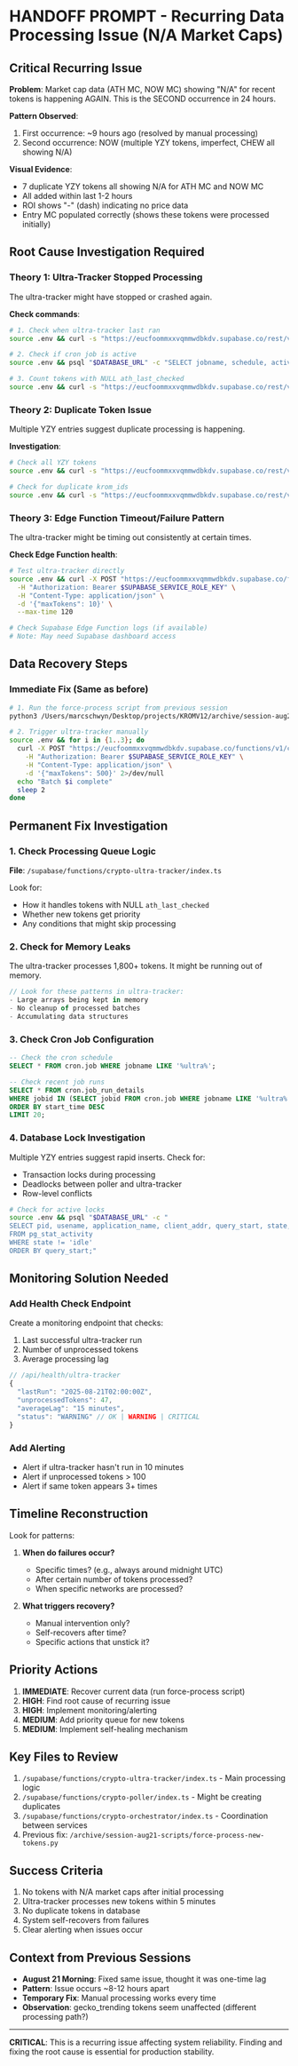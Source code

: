 # HANDOFF PROMPT - Recurring Data Processing Issue (N/A Market Caps)

## Critical Recurring Issue

**Problem**: Market cap data (ATH MC, NOW MC) showing "N/A" for recent tokens is happening AGAIN. This is the SECOND occurrence in 24 hours.

**Pattern Observed**:
1. First occurrence: ~9 hours ago (resolved by manual processing)
2. Second occurrence: NOW (multiple YZY tokens, imperfect, CHEW all showing N/A)

**Visual Evidence**: 
- 7 duplicate YZY tokens all showing N/A for ATH MC and NOW MC
- All added within last 1-2 hours
- ROI shows "-" (dash) indicating no price data
- Entry MC populated correctly (shows these tokens were processed initially)

## Root Cause Investigation Required

### Theory 1: Ultra-Tracker Stopped Processing
The ultra-tracker might have stopped or crashed again.

**Check commands**:
```bash
# 1. Check when ultra-tracker last ran
source .env && curl -s "https://eucfoommxxvqmmwdbkdv.supabase.co/rest/v1/crypto_calls?select=ath_last_checked&order=ath_last_checked.desc.nullslast&limit=5" -H "apikey: $SUPABASE_SERVICE_ROLE_KEY" | jq '.'

# 2. Check if cron job is active
source .env && psql "$DATABASE_URL" -c "SELECT jobname, schedule, active, jobid, lastrun FROM cron.job WHERE jobname LIKE '%ultra%';" 2>/dev/null

# 3. Count tokens with NULL ath_last_checked
source .env && curl -s "https://eucfoommxxvqmmwdbkdv.supabase.co/rest/v1/crypto_calls?select=count&ath_last_checked=is.null&is_dead=eq.false" -H "apikey: $SUPABASE_SERVICE_ROLE_KEY" | jq '.'
```

### Theory 2: Duplicate Token Issue
Multiple YZY entries suggest duplicate processing is happening.

**Investigation**:
```bash
# Check all YZY tokens
source .env && curl -s "https://eucfoommxxvqmmwdbkdv.supabase.co/rest/v1/crypto_calls?ticker=eq.YZY&select=id,created_at,krom_id,source,current_price,current_market_cap,ath_last_checked,group_name&order=created_at.desc" -H "apikey: $SUPABASE_SERVICE_ROLE_KEY" | jq '.'

# Check for duplicate krom_ids
source .env && curl -s "https://eucfoommxxvqmmwdbkdv.supabase.co/rest/v1/rpc/get_duplicate_krom_ids" -H "apikey: $SUPABASE_SERVICE_ROLE_KEY" -H "Content-Type: application/json" -d '{}' | jq '.'
```

### Theory 3: Edge Function Timeout/Failure Pattern
The ultra-tracker might be timing out consistently at certain times.

**Check Edge Function health**:
```bash
# Test ultra-tracker directly
source .env && curl -X POST "https://eucfoommxxvqmmwdbkdv.supabase.co/functions/v1/crypto-ultra-tracker" \
  -H "Authorization: Bearer $SUPABASE_SERVICE_ROLE_KEY" \
  -H "Content-Type: application/json" \
  -d '{"maxTokens": 10}' \
  --max-time 120

# Check Supabase Edge Function logs (if available)
# Note: May need Supabase dashboard access
```

## Data Recovery Steps

### Immediate Fix (Same as before)
```bash
# 1. Run the force-process script from previous session
python3 /Users/marcschwyn/Desktop/projects/KROMV12/archive/session-aug21-scripts/force-process-new-tokens.py

# 2. Trigger ultra-tracker manually
source .env && for i in {1..3}; do 
  curl -X POST "https://eucfoommxxvqmmwdbkdv.supabase.co/functions/v1/crypto-ultra-tracker" \
    -H "Authorization: Bearer $SUPABASE_SERVICE_ROLE_KEY" \
    -H "Content-Type: application/json" \
    -d '{"maxTokens": 500}' 2>/dev/null
  echo "Batch $i complete"
  sleep 2
done
```

## Permanent Fix Investigation

### 1. Check Processing Queue Logic
**File**: `/supabase/functions/crypto-ultra-tracker/index.ts`

Look for:
- How it handles tokens with NULL `ath_last_checked`
- Whether new tokens get priority
- Any conditions that might skip processing

### 2. Check for Memory Leaks
The ultra-tracker processes 1,800+ tokens. It might be running out of memory.

```typescript
// Look for these patterns in ultra-tracker:
- Large arrays being kept in memory
- No cleanup of processed batches
- Accumulating data structures
```

### 3. Check Cron Job Configuration
```sql
-- Check the cron schedule
SELECT * FROM cron.job WHERE jobname LIKE '%ultra%';

-- Check recent job runs
SELECT * FROM cron.job_run_details 
WHERE jobid IN (SELECT jobid FROM cron.job WHERE jobname LIKE '%ultra%')
ORDER BY start_time DESC 
LIMIT 20;
```

### 4. Database Lock Investigation
Multiple YZY entries suggest rapid inserts. Check for:
- Transaction locks during processing
- Deadlocks between poller and ultra-tracker
- Row-level conflicts

```bash
# Check for active locks
source .env && psql "$DATABASE_URL" -c "
SELECT pid, usename, application_name, client_addr, query_start, state, query 
FROM pg_stat_activity 
WHERE state != 'idle' 
ORDER BY query_start;"
```

## Monitoring Solution Needed

### Add Health Check Endpoint
Create a monitoring endpoint that checks:
1. Last successful ultra-tracker run
2. Number of unprocessed tokens
3. Average processing lag

```typescript
// /api/health/ultra-tracker
{
  "lastRun": "2025-08-21T02:00:00Z",
  "unprocessedTokens": 47,
  "averageLag": "15 minutes",
  "status": "WARNING" // OK | WARNING | CRITICAL
}
```

### Add Alerting
- Alert if ultra-tracker hasn't run in 10 minutes
- Alert if unprocessed tokens > 100
- Alert if same token appears 3+ times

## Timeline Reconstruction

Look for patterns:
1. **When do failures occur?** 
   - Specific times? (e.g., always around midnight UTC)
   - After certain number of tokens processed?
   - When specific networks are processed?

2. **What triggers recovery?**
   - Manual intervention only?
   - Self-recovers after time?
   - Specific actions that unstick it?

## Priority Actions

1. **IMMEDIATE**: Recover current data (run force-process script)
2. **HIGH**: Find root cause of recurring issue
3. **HIGH**: Implement monitoring/alerting
4. **MEDIUM**: Add priority queue for new tokens
5. **MEDIUM**: Implement self-healing mechanism

## Key Files to Review

1. `/supabase/functions/crypto-ultra-tracker/index.ts` - Main processing logic
2. `/supabase/functions/crypto-poller/index.ts` - Might be creating duplicates
3. `/supabase/functions/crypto-orchestrator/index.ts` - Coordination between services
4. Previous fix: `/archive/session-aug21-scripts/force-process-new-tokens.py`

## Success Criteria

1. No tokens with N/A market caps after initial processing
2. Ultra-tracker processes new tokens within 5 minutes
3. No duplicate tokens in database
4. System self-recovers from failures
5. Clear alerting when issues occur

## Context from Previous Sessions

- **August 21 Morning**: Fixed same issue, thought it was one-time lag
- **Pattern**: Issue occurs ~8-12 hours apart
- **Temporary Fix**: Manual processing works every time
- **Observation**: gecko_trending tokens seem unaffected (different processing path?)

---
**CRITICAL**: This is a recurring issue affecting system reliability. Finding and fixing the root cause is essential for production stability.